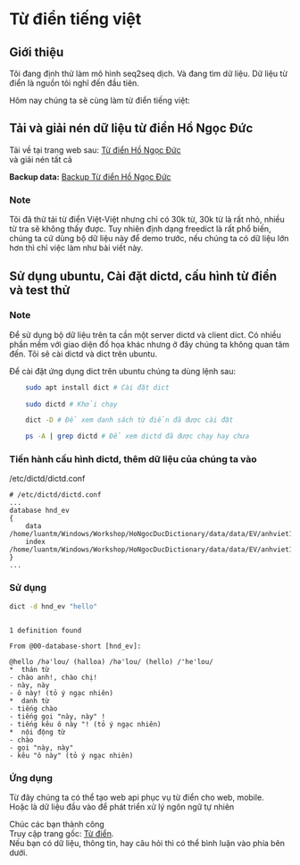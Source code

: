 Từ điển tiếng việt
==================

Giới thiệu
----------

Tôi đang định thử làm mô hình seq2seq dịch. Và đang tìm dữ liệu. Dữ liệu từ điển là nguồn tôi nghĩ đến đầu tiên.

Hôm nay chúng ta sẽ cùng làm từ điển tiếng việt:

Tải và giải nén dữ liệu từ điển Hồ Ngọc Đức
-------------------------------------------

Tải về tại trang web sau: [Từ điển Hồ Ngọc Đức](https://www.informatik.uni-leipzig.de/~duc/Dict/install.html)  
và giải nén tất cả

**Backup data:** [Backup Từ điển Hồ Ngọc Đức](https://drive.google.com/drive/folders/10Jt9pfJd7ulC2Wrp2RHTqulKaQxJmTrL?usp=sharing)

### Note

Tôi đã thử tải từ điển Việt-Việt nhưng chỉ có 30k từ, 30k từ là rất nhỏ, nhiều từ tra sẽ không thấy được. Tuy nhiên định dạng freedict là rất phổ biến, chúng ta cứ dùng bộ dữ liệu này để demo trước, nếu chúng ta có dữ liệu lớn hơn thì chỉ việc làm như bài viết này.

Sử dụng ubuntu, Cài đặt dictd, cấu hình từ điển và test thử
-----------------------------------------------------------

### Note

Để sử dụng bộ dữ liệu trên ta cần một server dictd và client dict. Có nhiều phần mềm với giao diện đồ họa khác nhưng ở đây chúng ta không quan tâm đến. Tôi sẽ cài dictd và dict trên ubuntu.

Để cài đặt ứng dụng dict trên ubuntu chúng ta dùng lệnh sau:

```bash
    sudo apt install dict # Cài đặt dict
 
    sudo dictd # Khởi chạy

    dict -D # Để xem danh sách từ điển đã được cài đặt

    ps -A | grep dictd # Để xem dictd đã được chạy hay chưa


```
                    

### Tiến hành cấu hình dictd, thêm dữ liệu của chúng ta vào

/etc/dictd/dictd.conf

```text
# /etc/dictd/dictd.conf
...
database hnd_ev
{
    data /home/luantm/Windows/Workshop/HoNgocDucDictionary/data/data/EV/anhviet109K.dict.dz
    index /home/luantm/Windows/Workshop/HoNgocDucDictionary/data/data/EV/anhviet109K.index
}
...
```    
                            
                        

### Sử dụng

 ```bash
 dict -d hnd_ev "hello"
 ```
 
 ```text
  
1 definition found

From @00-database-short [hnd_ev]:

@hello /hə'lou/ (halloa) /hə'lou/ (hello) /'he'lou/
*  thán từ
- chào anh!, chào chị!
- này, này
- ô này! (tỏ ý ngạc nhiên)
*  danh từ
- tiếng chào
- tiếng gọi "này, này" !
- tiếng kêu ô này "! (tỏ ý ngạc nhiên)
*  nội động từ
- chào
- gọi "này, này"
- kêu "ô này" (tỏ ý ngạc nhiên)
 ```
                        

### Ứng dụng

Từ đây chúng ta có thể tạo web api phục vụ từ điển cho web, mobile.  
Hoặc là dữ liệu đầu vào để phát triển xử lý ngôn ngữ tự nhiên

Chúc các bạn thành công  
Truy cập trang gốc: [Từ điển](https://taminhluan.com/study/nlp/02_tu_dien_implicit).  
Nếu bạn có dữ liệu, thông tin, hay câu hỏi thì có thể bình luận vào phía bên dưới.